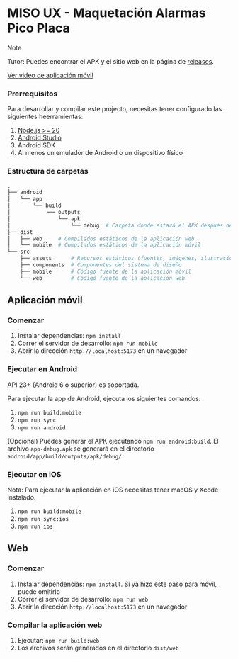 # MISO UX - Maquetación Alarmas Pico Placa

> [!NOTE]
> Tutor: Puedes encontrar el APK y el sitio web en la página de [releases](releases).

[Ver video de aplicación móvil](https://uniandes-my.sharepoint.com/:v:/g/personal/l_bogotab_uniandes_edu_co/EXoNTz_I7cVLtyG6upiyNAoB38MxciY-h9UdVBQ-inHKdg?e=xm8fqA)

### Prerrequisitos

Para desarrollar y compilar este projecto, necesitas tener configurado las siguientes heerramientas:

1. [Node.js >= 20](https://nodejs.org/)
2. [Android Studio](https://developer.android.com/studio)
3. Android SDK
4. Al menos un emulador de Android o un dispositivo físico

### Estructura de carpetas

```bash
.
├── android
│   └── app
│       └── build
│           └── outputs
│               └── apk
│                   └── debug  # Carpeta donde estará el APK después de compilar la app móvil
├── dist
│   ├── web     # Compilados estáticos de la aplicación web
│   └── mobile  # Compilados estáticos de la aplicación móvil
└── src
    ├── assets      # Recursos estáticos (fuentes, imágenes, ilustraciones, etc.)
    ├── components  # Componentes del sistema de diseño
    ├── mobile      # Código fuente de la aplicación móvil
    └── web         # Código fuente de la aplicación web
```

## Aplicación móvil

### Comenzar

1. Instalar dependencias: `npm install`
2. Correr el servidor de desarrollo: `npm run mobile`
3. Abrir la dirección `http://localhost:5173` en un navegador

### Ejecutar en Android

API 23+ (Android 6 o superior) es soportada.

Para ejecutar la app de Android, ejecuta los siguientes comandos:

1. `npm run build:mobile`
2. `npm run sync`
3. `npm run android`

(Opcional) Puedes generar el APK ejecutando `npm run android:build`. El archivo `app-debug.apk` se generará en el directorio `android/app/build/outputs/apk/debug/`.

### Ejecutar en iOS

Nota: Para ejecutar la aplicación en iOS necesitas tener macOS y Xcode instalado.

1. `npm run build:mobile`
2. `npm run sync:ios`
3. `npm run ios`

## Web

### Comenzar

1. Instalar dependencias: `npm install`. Si ya hizo este paso para móvil, puede omitirlo
2. Correr el servidor de desarrollo: `npm run web`
3. Abrir la dirección `http://localhost:5173` en un navegador

### Compilar la aplicación web

1. Ejecutar: `npm run build:web`
2. Los archivos serán generados en el directorio `dist/web`
